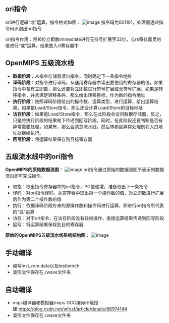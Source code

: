 ## ori指令
ori进行逻辑“或”运算，指令格式如图：
![image](https://github.com/zach0zhang/Single_instruction_cycle_OpenMIPS/blob/master/ori/md_images/ori.png)
指令码为001101，处理器通过指令码识别出ori指令

ori指令作用：将16位立即数immediate进行无符号扩展至32位，与rs寄存器里的值进行“或”运算，结果放入rt寄存器中

## OpenMIPS 五级流水线
- **取指阶段**：从指令存储器读出指令，同时确定下一条指令地址
- **译码阶段**：对指令进行译码，从通用寄存器中读出要使用的寄存器的值，如果指令中含有立即数，那么还要将立即数进行符号扩展或无符号扩展。如果是转移指令，并且满足转移条件，那么给出转移目标，作为新的指令地址
- **执行阶段**：按照译码阶段给出的操作数、运算类型，进行运算，给出运算结果。如果是Load/Store指令，那么还会计算Load/Store的目标地址
- **访存阶段**：如果是Load/Store指令，那么在此阶段会访问数据存储器，反之，只是将执行阶段的结果向下传递到回写阶段。同时，在此阶段还要判断是否有异常需要处理，如果有，那么会清楚流水线，然后转移到异常处理例程入口地址处继续执行。
- **回写阶段**：将运算结果保存到目标寄存器

## 五级流水线中的ori指令
**OpenMIPS的原始数据流图**：
![image](https://github.com/zach0zhang/Single_instruction_cycle_OpenMIPS/blob/master/ori/md_images/MIPS_ORI.png)
ori指令通过原始的数据流图所表示的数据流向即可完成操作。
- 取指：取出指令寄存器中的ori指令，PC值递增，准备取出下一条指令
- 译码：对ori指令译码，从寄存器中取出第一个操作数的值，对立即数进行扩展后作为第二个操作数的值
- 执行：依据译码阶段传来的源操作数和操作码进行运算，即进行ori指令所代表的“或”运算
- 访存：对于ori指令，在访存阶段没有任何操作，直接运算结果传递到回写阶段
- 回写：将运算结果保存到目的寄存器

**原始的OpenMIPS五级流水线系统结构图**：
![image](https://github.com/zach0zhang/Single_instruction_cycle_OpenMIPS/blob/master/ori/md_images/system_struct_ori.png)

## 手动编译
- 编写inst_rom.data以及testbench
- 波形文件保存在./wave文件夹

## 自动编译
 - mips编译器和模拟器/mips GCC编译环境搭建:https://blog.csdn.net/wfxzf/article/details/88974144
- 波形文件保存在./wave文件夹
